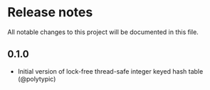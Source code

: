 # Release notes

All notable changes to this project will be documented in this file.

## 0.1.0

- Initial version of lock-free thread-safe integer keyed hash table (@polytypic)
